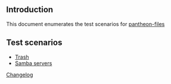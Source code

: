 ## Introduction 

This document enumerates the test scenarios for [pantheon-files](https://launchpad.net/pantheon-files)

## Test scenarios 
  - [Trash](trash.md)
  - [Samba servers](samba-servers.md)
   
  
[Changelog](CHANGELOG.md) 

